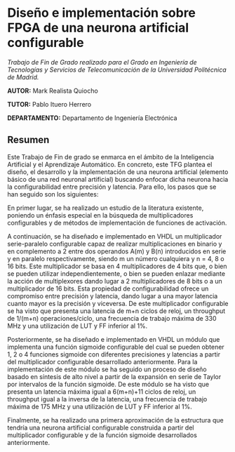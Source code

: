 # Diseño e implementación sobre FPGA de una neurona artificial configurable

_Trabajo de Fin de Grado realizado para el Grado en Ingeniería de Tecnologías y Servicios de Telecomunicación de la Universidad Politécnica de Madrid._

**AUTOR:** Mark Realista Quiocho

**TUTOR:** Pablo Ituero Herrero

**DEPARTAMENTO:** Departamento de Ingeniería Electrónica

## Resumen

Este Trabajo de Fin de grado se enmarca en el ámbito de la Inteligencia Artificial y el Aprendizaje Automático. En concreto, este TFG plantea el diseño, el desarrollo y la implementación de una neurona artificial (elemento básico de una red neuronal artificial) buscando enfocar dicha neurona hacia la configurabilidad entre precisión y latencia. Para ello, los pasos que se han seguido son los siguientes: 

En primer lugar, se ha realizado un estudio de la literatura existente, poniendo un énfasis especial en la búsqueda de multiplicadores configurables y de métodos de implementación de funciones de activación.

A continuación, se ha diseñado e implementado en VHDL un multiplicador serie-paralelo configurable capaz de realizar multiplicaciones en binario y en complemento a 2 entre dos operandos A(m) y B(n) introducidos en serie y en paralelo respectivamente, siendo m un número cualquiera y n = 4, 8 o 16 bits. Este multiplicador se basa en 4 multiplicadores de 4 bits que, o bien se pueden utilizar independientemente, o bien se pueden enlazar mediante la acción de multiplexores dando lugar a 2 multiplicadores de 8 bits o a un multiplicador de 16 bits. Esta propiedad de configurabilidad ofrece un compromiso entre precisión y latencia, dando lugar a una mayor latencia cuanto mayor es la precisión y viceversa. De este multiplicador configurable se ha visto que presenta una latencia de m+n ciclos de reloj, un throughput de 1/(m+n) operaciones/ciclo, una frecuencia de trabajo máxima de 330 MHz y una utilización de LUT y FF inferior al 1%.

Posteriormente, se ha diseñado e implementado en VHDL un módulo que implementa una función sigmoide configurable del cual se pueden obtener 1, 2 o 4 funciones sigmoide con diferentes precisiones y latencias a partir del multiplicador configurable desarrollado anteriormente. Para la implementación de este módulo se ha seguido un proceso de diseño basado en síntesis de alto nivel a partir de la expansión en serie de Taylor por intervalos de la función sigmoide. De este módulo se ha visto que presenta un latencia máxima igual a 6(m+n)+11 ciclos de reloj, un throughput igual a la inversa de la latencia, una frecuencia de trabajo máxima de 175 MHz y una utilización de LUT y FF inferior al 1%.

Finalmente, se ha realizado una primera aproximación de la estructura que tendría una neurona artificial configurable construida a partir del multiplicador configurable y de la función sigmoide desarrollados anteriormente.
